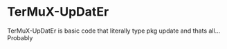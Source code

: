 # TerMuX-UpDatEr
TerMuX-UpDatEr is basic code that literally type pkg update and thats all... Probably 
